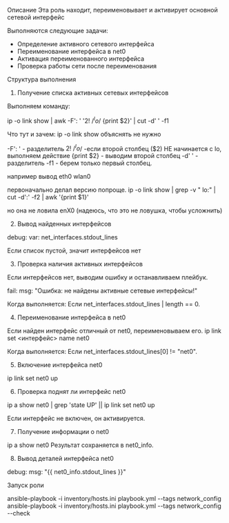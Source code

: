 Описание
Эта роль находит, переименовывает и активирует основной сетевой интерфейс

Выполняются следующие задачи:

- Определение активного сетевого интерфейса
- Переименование интерфейса в net0
- Активация переименованного интерфейса
- Проверка работы сети после переименования




Структура выполнения



1. Получение списка активных сетевых интерфейсов

Выполняем команду:

ip -o link show | awk -F': ' '$2 !~ /^lo$/ {print $2}' | cut -d' ' -f1



Что тут и зачем:
ip -o link show объяснять не нужно

-F': '  - разделитель 
$2 !~ /^lo$/ -если второй столбец ($2) НЕ начинается с lo, выполняем действие
{print $2}  - выводим второй столбец
-d' ' -  разделитель 
-f1 -  берем только первый столбец.

например вывод 
eth0
wlan0


первоначально делал версию попроще. 
ip -o link show | grep -v " lo:" | cut -d':' -f2 | awk '{print $1}'

но она не ловила enX0 (надеюсь, что это не ловушка, чтобы усложнить)






2. Вывод найденных интерфейсов

debug:
  var: net_interfaces.stdout_lines

Если список пустой, значит интерфейсов нет


3. Проверка наличия активных интерфейсов

Если интерфейсов нет, выводим ошибку и останавливаем плейбук.

fail:
  msg: "Ошибка: не найдены активные сетевые интерфейсы!"

Когда выполняется:
Если net_interfaces.stdout_lines | length == 0.


4. Переименование интерфейса в net0


Если найден интерфейс отличный от net0, переименовываем его.
ip link set <интерфейс> name net0

Когда выполняется:
Если net_interfaces.stdout_lines[0] != "net0".




5. Включение  интерфейса net0

ip link set net0 up




6. Проверка поднят ли интерфейс net0

ip a show net0 | grep 'state UP' || ip link set net0 up

Если интерфейс не включен, он активируется.


7. Получение информации о net0

ip a show net0
Результат сохраняется в net0_info.


8. Вывод деталей интерфейса net0

debug:
  msg: "{{ net0_info.stdout_lines }}"




Запуск роли

ansible-playbook -i inventory/hosts.ini playbook.yml --tags network_config
ansible-playbook -i inventory/hosts.ini playbook.yml --tags network_config --check

